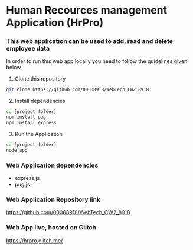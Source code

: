 # Human Recources management Application (HrPro)

### This web application can be used to add, read and delete employee data

In order to run this web app locally you need to follow the guidelines given below

1. Clone this repository
```bash
git clone https://github.com/00008918/WebTech_CW2_8918
```

2. Install dependencies
```bash
cd [project folder]
npm install pug
npm install express
```

3. Run the Application
```bash
cd [project folder]
node app
```

### Web Application dependencies
- express.js
- pug.js

### Web Application Repository link
https://github.com/00008918/WebTech_CW2_8918

### Web App live, hosted on Glitch
https://hrpro.glitch.me/
